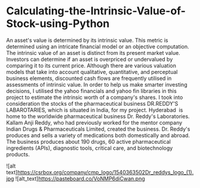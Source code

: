 # Calculating-the-Intrinsic-Value-of-Stock-using-Python

An asset's value is determined by its intrinsic value. This metric is determined using an intricate financial model or an objective computation. The intrinsic value of an asset is distinct from its present market value. Investors can determine if an asset is overpriced or undervalued by comparing it to its current price.
Although there are various valuation models that take into account qualitative, quantitative, and perceptual business elements, discounted cash flows are frequently utilised in assessments of intrinsic value.
In order to help us make smarter investing decisions, I utilised the yahoo financials and yahoo fin libraries in this project to estimate the intrinsic worth of a company's shares.
I took into consideration the stocks of the pharmaceutical business DR.REDDY'S LABAROTARIES, which is situated in India, for my project. Hyderabad  is home to the worldwide pharmaceutical business Dr. Reddy's Laboratories. Kallam Anji Reddy, who had previously worked for the mentor company Indian Drugs & Pharmaceuticals Limited, created the business. Dr. Reddy's produces and sells a variety of medications both domestically and abroad. The business produces about 190 drugs, 60 active pharmaceutical ingredients (APIs), diagnostic tools, critical care, and biotechnology products.

![alt text]https://csrbox.org/company/cmp_logo/1540363502Dr_reddys_logo_(1).jpg
![alt_text]https://pasteboard.co/VoNMP6diCwan.png
